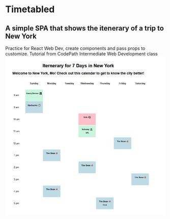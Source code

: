 # Timetabled
## A simple SPA that shows the itenerary of a trip to New York

Practice for React Web Dev, create components and pass props to customize.
Tutorial from CodePath Intermediate Web Development class
![final SPA](https://github.com/tanveerm176/WebDev-Lab1/blob/main/image.png)
